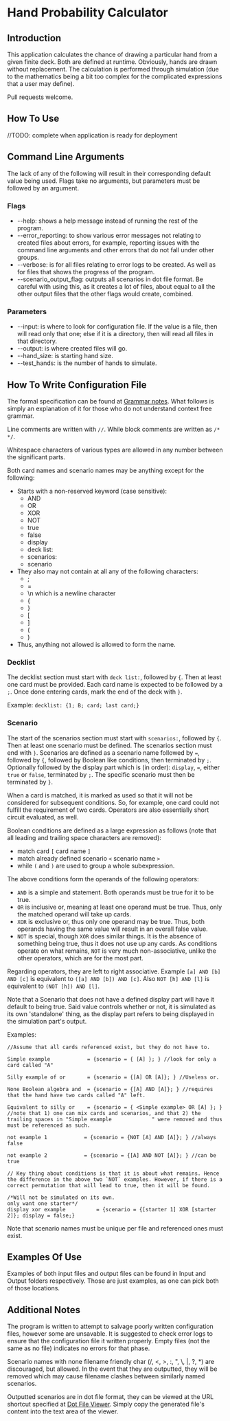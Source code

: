 # Hand Probability Calculator

## Introduction

This application calculates the chance of drawing a particular hand from a given finite deck. Both are defined at runtime. Obviously, hands are drawn without replacement. The calculation is performed through simulation (due to the mathematics being a bit too complex for the complicated expressions that a user may define).

Pull requests welcome.

## How To Use

//TODO: complete when application is ready for deployment

## Command Line Arguments

The lack of any of the following will result in their corresponding default value being used. Flags take no arguments, but parameters must be followed by an argument. 

### Flags

- --help: shows a help message instead of running the rest of the program.
- --error_reporting: to show various error messages not relating to created files about errors, for example, reporting issues with the command line arguments and other errors that do not fall under other groups.
- --verbose: is for all files relating to error logs to be created. As well as for files that shows the progress of the program.
- --scenario_output_flag: outputs all scenarios in dot file format. Be careful with using this, as it creates a lot of files, about equal to all the other output files that the other flags would create, combined.

### Parameters

- --input: is where to look for configuration file. If the value is a file, then will read only that one; else if it is a directory, then will read all files in that directory.
- --output: is where created files will go.
- --hand_size: is starting hand size.
- --test_hands: is the number of hands to simulate.

## How To Write Configuration File

The formal specification can be found at [Grammar notes](parser/Grammar%20notes.txt). What follows is simply an explanation of it for those who do not understand context free grammar.

Line comments are written with `//`. While block comments are written as `/* */`.

Whitespace characters of various types are allowed in any number between the significant parts.

Both card names and scenario names may be anything except for the following:
- Starts with a non-reserved keyword (case sensitive):
    - AND
    - OR
    - XOR
    - NOT
    - true
    - false
    - display
    - deck list:
    - scenarios:
    - scenario
- They also may not contain at all any of the following characters:
    - ;
    - =
    - \n which is a newline character
    - {
    - }
    - \[
    - ]
    - (
    - )
- Thus, anything not allowed is allowed to form the name.

### Decklist

The decklist section must start with `deck list:`, followed by `{`. Then at least one card must be provided. Each card name is expected to be followed by a `;`. Once done entering cards, mark the end of the deck with `}`.

Example:
`decklist: {1; B; card; last card;}`

### Scenario

The start of the scenarios section must start with `scenarios:`, followed by `{`. Then at least one scenario must be defined. The scenarios section must end with `}`. Scenarios are defined as a scenario name followed by `=`, followed by `{`, followed by Boolean like conditions, then terminated by `;`. Optionally followed by the display part which is (in order): `display`, `=`, either `true` or `false`, terminated by `;`. The specific scenario must then be terminated by `}`.

When a card is matched, it is marked as used so that it will not be considered for subsequent conditions. So, for example, one card could not fulfill the requirement of two cards. Operators are also essentially short circuit evaluated, as well.

Boolean conditions are defined as a large expression as follows (note that all leading and trailing space characters are removed):
- match card `[` card name `]`
- match already defined scenario `<` scenario name `>`
- while `(` and `)` are used to group a whole subexpression.

The above conditions form the operands of the following operators:
- `AND` is a simple and statement. Both operands must be true for it to be true.
- `OR` is inclusive or, meaning at least one operand must be true. Thus, only the matched operand will take up cards.
- `XOR` is exclusive or, thus only one operand may be true. Thus, both operands having the same value will result in an overall false value.
- `NOT` is special, though `XOR` does similar things. It is the absence of something being true, thus it does not use up any cards. As conditions operate on what remains, `NOT` is very much non-associative, unlike the other operators, which are for the most part.

Regarding operators, they are left to right associative. Example `[a] AND [b] AND [c]` is equivalent to `([a] AND [b]) AND [c]`. Also `NOT [h] AND [l]` is equivalent to `(NOT [h]) AND [l]`.

Note that a Scenario that does not have a defined display part will have it default to being true. Said value controls whether or not, it is simulated as its own 'standalone' thing, as the display part refers to being displayed in the simulation part's output.

Examples:

```
//Assume that all cards referenced exist, but they do not have to.

Simple example            = {scenario = { [A] }; } //look for only a card called "A"

Silly example of or       = {scenario = {[A] OR [A]}; } //Useless or. 

None Boolean algebra and  = {scenario = {[A] AND [A]}; } //requires that the hand have two cards called "A" left.

Equivalent to silly or    = {scenario = { <Simple example> OR [A] }; } //note that 1) one can mix cards and scenarios, and that 2) the trailing spaces in "Simple example             " were removed and thus must be referenced as such.

not example 1            = {scenario = {NOT [A] AND [A]}; } //always false

not example 2            = {scenario = {[A] AND NOT [A]}; } //can be true

// Key thing about conditions is that it is about what remains. Hence the difference in the above two `NOT` examples. However, if there is a correct permutation that will lead to true, then it will be found.

/*Will not be simulated on its own.
only want one starter*/
display xor example          = {scenario = {[starter 1] XOR [starter 2]}; display = false;}
```

Note that scenario names must be unique per file and referenced ones must exist.

## Examples Of Use

Examples of both input files and output files can be found in Input and Output folders respectively. Those are just examples, as one can pick both of those locations.

## Additional Notes

The program is written to attempt to salvage poorly written configuration files, however some are unsavable. It is suggested to check error logs to ensure that the configuration file it written properly. Empty files (not the same as no file) indicates no errors for that phase.

Scenario names with none filename friendly char (/, <, >, :, ", \\, |, ?, \*) are discouraged, but allowed. In the event that they are outputted, they will be removed which may cause filename clashes between similarly named scenarios.

Outputted scenarios are in dot file format, they can be viewed at the URL shortcut specified at [Dot File Viewer](https://dreampuf.github.io/GraphvizOnline). Simply copy the generated file's content into the text area of the viewer.
